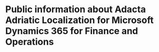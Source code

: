 # Public information about Adacta Adriatic Localization for Microsoft Dynamics 365 for Finance and Operations